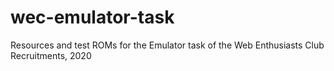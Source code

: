 # wec-emulator-task
Resources and test ROMs for the Emulator task of the Web Enthusiasts Club Recruitments, 2020
